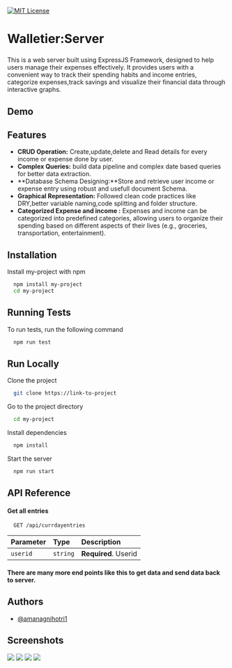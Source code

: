 
[![MIT License](https://img.shields.io/badge/License-MIT-green.svg)](https://choosealicense.com/licenses/mit/)



# **Walletier:Server**
### 
This is a web server built using ExpressJS Framework, designed to help users manage their expenses effectively. It provides users with a convenient way to track their spending habits and income entries, categorize expenses,track savings and visualize their financial data through interactive graphs.

## Demo 
[](https://tenor.com/en-GB/view/button-mouse-press-me-gif-13668673)

## Features
- **CRUD Operation:** Create,update,delete and Read details for every income or expense done by user.
- **Complex Queries:** build data pipeline and complex date based queries for better data extraction.
- **Database Schema Designing:**Store and retrieve user income or expense entry using robust and usefull document Schema.
- **Graphical Representation:** Followed clean code practices like DRY,better variable naming,code splitting and folder structure. 
- **Categorized Expense and income :** Expenses and income can be categorized into predefined categories, allowing users to organize their spending based on different aspects of their lives (e.g., groceries, transportation, entertainment).




## Installation

Install my-project with npm

```bash
  npm install my-project
  cd my-project
```
    


## Running Tests

To run tests, run the following command

```bash
  npm run test
```


## Run Locally

Clone the project

```bash
  git clone https://link-to-project
```

Go to the project directory

```bash
  cd my-project
```

Install dependencies

```bash
  npm install
```

Start the server

```bash
  npm run start
```


## API Reference

#### Get all entries

```http
  GET /api/currdayentries
```

| Parameter | Type     | Description                |
| :-------- | :------- | :------------------------- |
| `userid` | `string` | **Required**. Userid |


#### There are many more end points like this to get data and send data back to server.


## Authors

- [@amanagnihotri1](https://www.github.com/amanagnihotri1)


## Screenshots

![](https://ibb.co/n0s2s5x)
![](https://ibb.co/fHXc0nF)
![](https://ibb.co/cLyKnT0)
![](https://ibb.co/Wz0bTsY)


